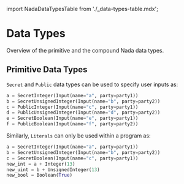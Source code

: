 import NadaDataTypesTable from './\_data-types-table.mdx';

# Data Types

Overview of the primitive and the compound Nada data types.

## Primitive Data Types

<NadaDataTypesTable/>

`Secret` and `Public` data types can be used to specify user inputs as:

```python
a = SecretInteger(Input(name="a", party=party1))
b = SecretUnsignedInteger(Input(name="b", party=party2))
c = PublicInteger(Input(name="c", party=party1))
d = PublicUnsignedInteger(Input(name="d", party=party2))
e = SecretBoolean(Input(name="e", party=party1))
f = PublicBoolean(Input(name="f", party=party2))
```

Similarly, `Literals` can only be used within a program as:

```python
a = SecretInteger(Input(name="a", party=party1))
b = SecretUnsignedInteger(Input(name="b", party=party2))
c = SecretBoolean(Input(name="c", party=party1))
new_int = a + Integer(13)
new_uint = b + UnsignedInteger(13)
new_bool = Boolean(True)
```
